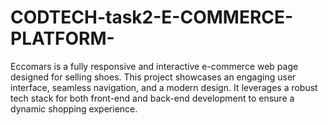 # CODTECH-task2-E-COMMERCE-PLATFORM-
Eccomars is a fully responsive and interactive e-commerce web page designed for selling shoes. This project showcases an engaging user interface, seamless navigation, and a modern design. It leverages a robust tech stack for both front-end and back-end development to ensure a dynamic shopping experience.
